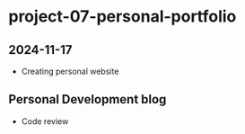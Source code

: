 # project-07-personal-portfolio
 
## 2024-11-17
- Creating personal website 

## Personal Development blog
- Code review